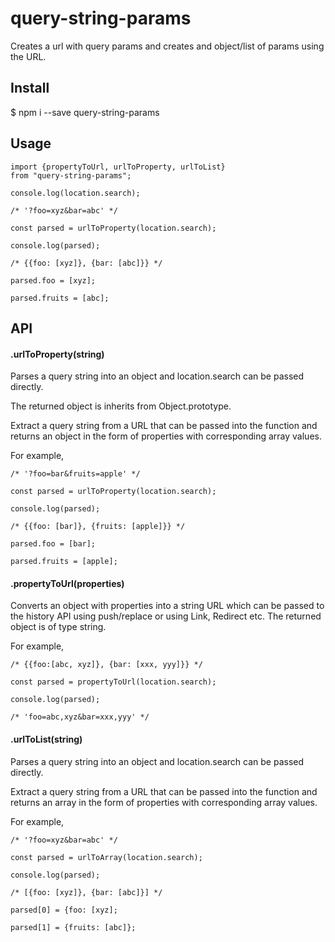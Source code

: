 # query-string-params
Creates a url with query params and creates and object/list of params using the URL.

## Install
$ npm i --save query-string-params

## Usage
```
import {propertyToUrl, urlToProperty, urlToList} 
from "query-string-params";

console.log(location.search);

/* '?foo=xyz&bar=abc' */

const parsed = urlToProperty(location.search);

console.log(parsed);

/* {{foo: [xyz]}, {bar: [abc]}} */

parsed.foo = [xyz];

parsed.fruits = [abc];
```
## API
#### .urlToProperty(string)
Parses a query string into an object and location.search can be passed directly.

The returned object is inherits from Object.prototype.

Extract a query string from a URL that can be passed into the function and 
returns an object in the form of properties with corresponding array values.

For example,  
```
/* '?foo=bar&fruits=apple' */

const parsed = urlToProperty(location.search);

console.log(parsed);

/* {{foo: [bar]}, {fruits: [apple]}} */

parsed.foo = [bar];

parsed.fruits = [apple];

```
#### .propertyToUrl(properties)

Converts an object with properties into a string URL which can be passed to 
the history API using push/replace or using Link, Redirect etc.
The returned object is of type string.

For example,  
```
/* {{foo:[abc, xyz]}, {bar: [xxx, yyy]}} */

const parsed = propertyToUrl(location.search);

console.log(parsed);

/* 'foo=abc,xyz&bar=xxx,yyy' */

```

#### .urlToList(string)
Parses a query string into an object and location.search can be passed directly.

Extract a query string from a URL that can be passed into the function and 
returns an array in the form of properties with corresponding array values.

For example,  
```
/* '?foo=xyz&bar=abc' */

const parsed = urlToArray(location.search);

console.log(parsed);

/* [{foo: [xyz]}, {bar: [abc]}] */

parsed[0] = {foo: [xyz];

parsed[1] = {fruits: [abc]};

```
